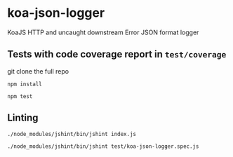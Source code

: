 koa-json-logger
===============

KoaJS HTTP and uncaught downstream Error JSON format logger

## Tests with code coverage report in `test/coverage`

git clone the full repo

`npm install`

`npm test`

## Linting

`./node_modules/jshint/bin/jshint index.js` 

`./node_modules/jshint/bin/jshint test/koa-json-logger.spec.js`